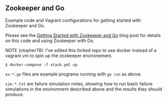 ## Zookeeper and Go

Example code and Vagrant configurations for getting started with
Zookeeper and Go.

Please see the [Getting Started with Zookeeper and Go](https://mmcgrana.github.io/2014/05/getting-started-with-zookeeper-and-go.html)
blog post for details on this code and using Zookeeper with Go.

NOTE (ctopher78): I've edited this forked repo to use docker instead of a vagrant vm to spin up the zookeeper environement.

```console
$ docker-compose -f stack.yml up
```

`ex-*.go` files are example programs running with `go run` as above.

`sim-*.txt` are failure simulation notes, showing how to run basic
failure simulations in the environment described above and the
results they should produce.

